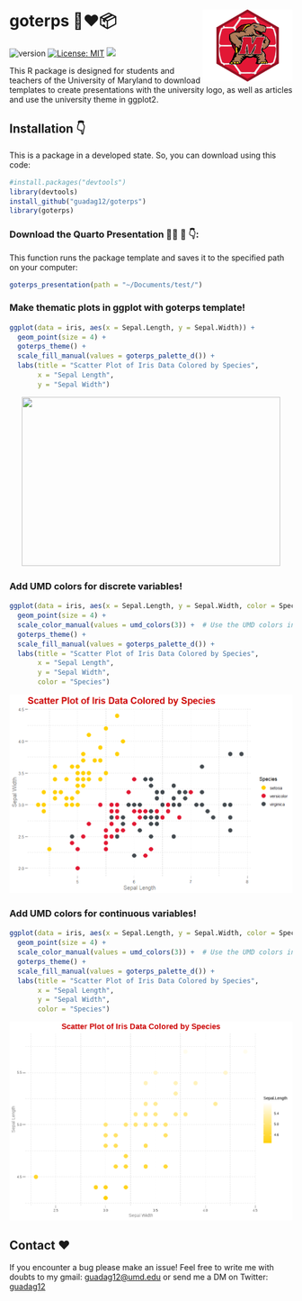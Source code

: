 <!-- README.md is generated from README.Rmd. Please edit that file -->
  
  # goterps 🐢❤️📦  <img src="img/hex/hex_goterps_logo.png" width="160px" align="right" />

![version](https://img.shields.io/badge/version-0.0.0.1-green) [![License: MIT](https://img.shields.io/badge/License-MIT-yellow.svg)](https://opensource.org/licenses/MIT)  ![](https://visitor-badge.glitch.me/badge?page_id=guadag12.goterps&style=flat-square&color=0088cc) 

This R package is designed for students and teachers of the University of Maryland to download templates to create presentations with the university logo, as well as articles and use the university theme in ggplot2.

<!-- Use twitter from R. Get started by reading `vignette("rtweet")`. -->
  
## Installation 👇
  
This is a package in a developed state. So, you can download using this code:
  
 ``` r 
#install.packages("devtools")
library(devtools)
install_github("guadag12/goterps")
library(goterps)
```

### Download the Quarto Presentation 👩‍💼 🤳 👇:
  
This function runs the package template and saves it to the specified path on your computer:

``` r
goterps_presentation(path = "~/Documents/test/")
```

### Make thematic plots in ggplot with goterps template!

``` r
ggplot(data = iris, aes(x = Sepal.Length, y = Sepal.Width)) +
  geom_point(size = 4) +
  goterps_theme() +
  scale_fill_manual(values = goterps_palette_d()) +
  labs(title = "Scatter Plot of Iris Data Colored by Species",
       x = "Sepal Length",
       y = "Sepal Width")
```
<p align="center">
  <img width="460" height="300" src="[https://picsum.photos/460/300](https://github.com/guadag12/goterps/blob/main/img/scatter_plain.png)">
</p>


### Add UMD colors for discrete variables!

``` r
ggplot(data = iris, aes(x = Sepal.Length, y = Sepal.Width, color = Species)) +
  geom_point(size = 4) +
  scale_color_manual(values = umd_colors(3)) +  # Use the UMD colors in the plot
  goterps_theme() +
  scale_fill_manual(values = goterps_palette_d()) +
  labs(title = "Scatter Plot of Iris Data Colored by Species",
       x = "Sepal Length",
       y = "Sepal Width",
       color = "Species")
```

![](https://github.com/guadag12/goterps/blob/main/img/scatter1.png)

### Add UMD colors for continuous  variables!


``` r
ggplot(data = iris, aes(x = Sepal.Length, y = Sepal.Width, color = Species)) +
  geom_point(size = 4) +
  scale_color_manual(values = umd_colors(3)) +  # Use the UMD colors in the plot
  goterps_theme() +
  scale_fill_manual(values = goterps_palette_d()) +
  labs(title = "Scatter Plot of Iris Data Colored by Species",
       x = "Sepal Length",
       y = "Sepal Width",
       color = "Species")
```

![](https://github.com/guadag12/goterps/blob/main/img/scales_continuos.png)


## Contact ❤️

If you encounter a bug please make an issue! Feel free to write me with doubts to my gmail: guadag12@umd.edu or send me a DM on Twitter: [guadag12](https://twitter.com/guadag12) 
